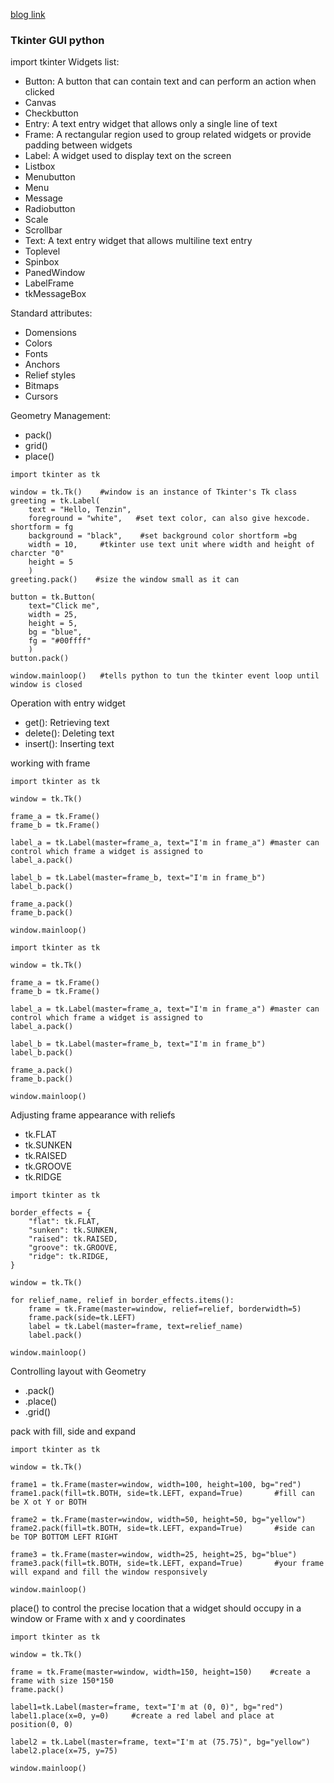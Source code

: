[blog link](https://realpython.com/python-gui-tkinter/)

### Tkinter GUI python

import tkinter
Widgets list:
- Button: A button that can contain text and can perform an action when clicked
- Canvas
- Checkbutton
- Entry: A text entry widget that allows only a single line of text
- Frame: A rectangular region used to group related widgets or provide padding between widgets
- Label: A widget used to display text on the screen
- Listbox
- Menubutton
- Menu
- Message
- Radiobutton
- Scale
- Scrollbar
- Text: A text entry widget that allows multiline text entry
- Toplevel
- Spinbox
- PanedWindow
- LabelFrame
- tkMessageBox

Standard attributes:
- Domensions
- Colors
- Fonts
- Anchors
- Relief styles
- Bitmaps
- Cursors

Geometry Management:
- pack()
- grid()
- place()

```
import tkinter as tk

window = tk.Tk()    #window is an instance of Tkinter's Tk class
greeting = tk.Label(
	text = "Hello, Tenzin",
	foreground = "white",   #set text color, can also give hexcode. shortform = fg
	background = "black",    #set background color shortform =bg
	width = 10,   	#tkinter use text unit where width and height of charcter "0"
	height = 5
	)
greeting.pack()	   #size the window small as it can 

button = tk.Button(
	text="Click me",
	width = 25,
	height = 5,
	bg = "blue",
	fg = "#00ffff"
	)
button.pack()

window.mainloop()   #tells python to tun the tkinter event loop until window is closed
```

Operation with entry widget
- get(): Retrieving text
- delete(): Deleting text
- insert(): Inserting text

working with frame
```
import tkinter as tk

window = tk.Tk()

frame_a = tk.Frame()
frame_b = tk.Frame()

label_a = tk.Label(master=frame_a, text="I'm in frame_a") #master can control which frame a widget is assigned to
label_a.pack()

label_b = tk.Label(master=frame_b, text="I'm in frame_b")
label_b.pack()

frame_a.pack()
frame_b.pack()

window.mainloop()
```
```
import tkinter as tk

window = tk.Tk()

frame_a = tk.Frame()
frame_b = tk.Frame()

label_a = tk.Label(master=frame_a, text="I'm in frame_a") #master can control which frame a widget is assigned to
label_a.pack()

label_b = tk.Label(master=frame_b, text="I'm in frame_b")
label_b.pack()

frame_a.pack()
frame_b.pack()

window.mainloop()
```
Adjusting frame appearance with reliefs
- tk.FLAT
- tk.SUNKEN
- tk.RAISED
- tk.GROOVE
- tk.RIDGE
```
import tkinter as tk

border_effects = {
    "flat": tk.FLAT,
    "sunken": tk.SUNKEN,
    "raised": tk.RAISED,
    "groove": tk.GROOVE,
    "ridge": tk.RIDGE,
}

window = tk.Tk()

for relief_name, relief in border_effects.items():
    frame = tk.Frame(master=window, relief=relief, borderwidth=5)
    frame.pack(side=tk.LEFT)
    label = tk.Label(master=frame, text=relief_name)
    label.pack()

window.mainloop()
```

Controlling layout with Geometry
- .pack()
- .place()
- .grid()

pack with fill, side and expand
```
import tkinter as tk

window = tk.Tk()

frame1 = tk.Frame(master=window, width=100, height=100, bg="red")
frame1.pack(fill=tk.BOTH, side=tk.LEFT, expand=True)       #fill can be X ot Y or BOTH

frame2 = tk.Frame(master=window, width=50, height=50, bg="yellow")
frame2.pack(fill=tk.BOTH, side=tk.LEFT, expand=True)       #side can be TOP BOTTOM LEFT RIGHT

frame3 = tk.Frame(master=window, width=25, height=25, bg="blue")
frame3.pack(fill=tk.BOTH, side=tk.LEFT, expand=True)       #your frame will expand and fill the window responsively

window.mainloop()

```

place() to control the precise location that a widget should occupy in a window or Frame with x and y coordinates
```
import tkinter as tk

window = tk.Tk()

frame = tk.Frame(master=window, width=150, height=150)    #create a frame with size 150*150
frame.pack()

label1=tk.Label(master=frame, text="I'm at (0, 0)", bg="red")
label1.place(x=0, y=0)     #create a red label and place at position(0, 0)

label2 = tk.Label(master=frame, text="I'm at (75.75)", bg="yellow")
label2.place(x=75, y=75)

window.mainloop()
```

